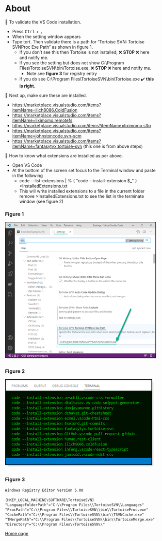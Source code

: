 # About

:radio_button: To validate the VS Code installation.

- Press <kbd>Ctrl</kbd> + <kbd>,</kbd>
-  When the setting window appears
-  Type tort. Then validate there is a path for “Tortoise SVN: Tortoise SVNProc Exe Path” as shown in figure 1.
    - If you don’t see this then Tortoise is not installed, :x: **STOP** :x: here and notify me.
    - If you see the setting but does not show C:\Program Files\TortoiseSVN\bin\Tortoise.exe, :x: **STOP** :x: here and notify me.
      -   Note see **figure 3** for registry entry
    - If you do see C:\Program Files\TortoiseSVN\bin\Tortoise.exe :heavy_check_mark: **this is right**.

:radio_button: Next up, make sure these are installed.
- https://marketplace.visualstudio.com/items?itemName=ilich8086.ColdFusion
- https://marketplace.visualstudio.com/items?itemName=liximomo.remotefs
- https://marketplace.visualstudio.com/items?itemName=liximomo.sftp
- https://marketplace.visualstudio.com/items?itemName=johnstoncode.svn-scm
- https://marketplace.visualstudio.com/items?itemName=fantasytyx.tortoise-svn (this one is from above steps)

:radio_button: How to know what extensions are installed as per above.

- Open VS Code
- At the bottom of the screen set focus to the Terminal window and paste in the following
  - code --list-extensions | % { "code --install-extension $_" } >InstalledExtensions.txt
  - This will write installed extensions to a file in the current folder remove >InstalledExtensions.txt to see the list in the terminate window (see figure 2)


### Figure 1

![sss](images/figure1.png)

### Figure 2

![sss](images/TerminalWin.png)

### Figure 3
```
Windows Registry Editor Version 5.00

[HKEY_LOCAL_MACHINE\SOFTWARE\TortoiseSVN]
"LanguageFolderPath"="C:\\Program Files\\TortoiseSVN\\Languages"
"ProcPath"="C:\\Program Files\\TortoiseSVN\\bin\\TortoiseProc.exe"
"CachePath"="C:\\Program Files\\TortoiseSVN\\bin\\TSVNCache.exe"
"TMergePath"="C:\\Program Files\\TortoiseSVN\\bin\\TortoiseMerge.exe"
"Directory"="C:\\Program Files\\TortoiseSVN\\"
```

[Home page](https://tinyurl.com/y68k2g97)


